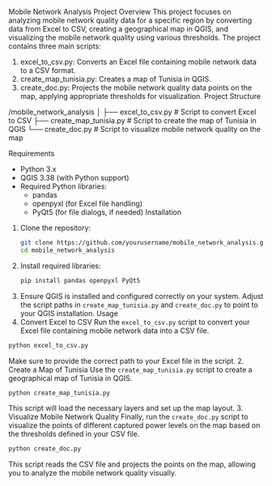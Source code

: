 Mobile Network Analysis Project
Overview
This project focuses on analyzing mobile network quality data for a specific region by converting data from Excel to CSV, creating a geographical map in QGIS, and visualizing the mobile network quality using various thresholds. The project contains three main scripts:
1. excel_to_csv.py: Converts an Excel file containing mobile network data to a CSV format.
2. create_map_tunisia.py: Creates a map of Tunisia in QGIS.
3. create_doc.py: Projects the mobile network quality data points on the map, applying appropriate thresholds for visualization.
Project Structure

/mobile_network_analysis
│
├── excel_to_csv.py           # Script to convert Excel to CSV
├── create_map_tunisia.py     # Script to create the map of Tunisia in QGIS
└── create_doc.py              # Script to visualize mobile network quality on the map

Requirements
- Python 3.x
- QGIS 3.38 (with Python support)
- Required Python libraries:
  - pandas
  - openpyxl (for Excel file handling)
  - PyQt5 (for file dialogs, if needed)
Installation
1. Clone the repository:
   ```bash
   git clone https://github.com/yourusername/mobile_network_analysis.git
   cd mobile_network_analysis
   ```
2. Install required libraries:
   ```bash
   pip install pandas openpyxl PyQt5
   ```
3. Ensure QGIS is installed and configured correctly on your system. Adjust the script paths in `create_map_tunisia.py` and `create_doc.py` to point to your QGIS installation.
Usage
1. Convert Excel to CSV
Run the `excel_to_csv.py` script to convert your Excel file containing mobile network data into a CSV file.
```bash
python excel_to_csv.py
```
Make sure to provide the correct path to your Excel file in the script.
2. Create a Map of Tunisia
Use the `create_map_tunisia.py` script to create a geographical map of Tunisia in QGIS.
```bash
python create_map_tunisia.py
```
This script will load the necessary layers and set up the map layout.
3. Visualize Mobile Network Quality
Finally, run the `create_doc.py` script to visualize the points of different captured power levels on the map based on the thresholds defined in your CSV file.
```bash
python create_doc.py
```
This script reads the CSV file and projects the points on the map, allowing you to analyze the mobile network quality visually.

